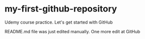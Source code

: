 # my-first-github-repository
Udemy course practice. Let's get started with GitHub

README.md file was just edited manually. One more edit at GitHub
